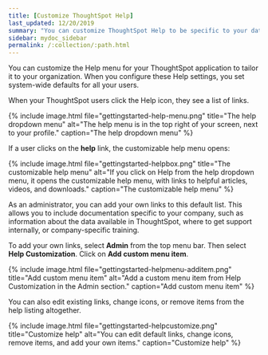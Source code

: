 ```yaml
---
title: [Customize ThoughtSpot Help]
last_updated: 12/20/2019
summary: "You can customize ThoughtSpot Help to be specific to your data, examples, and documentation."
sidebar: mydoc_sidebar
permalink: /:collection/:path.html
---
```

You can customize the Help menu for your ThoughtSpot application to tailor it to your
organization. When you configure these Help settings, you set system-wide defaults for all your
users.

When your ThoughtSpot users click the Help icon, they see a list of links.

{% include image.html file="gettingstarted-help-menu.png" title="The help dropdown menu" alt="The help menu is in the top right of your screen, next to your profile." caption="The help dropdown menu" %}

If a user clicks on the **help** link, the customizable help menu opens:

{% include image.html file="gettingstarted-helpbox.png" title="The customizable help menu" alt="If you click on Help from the help dropdown menu, it opens the customizable help menu, with links to helpful articles, videos, and downloads." caption="The customizable help menu" %}

As an administrator, you can add your own links to this default list. This allows you to
include documentation specific to your company, such as information about the
data available in ThoughtSpot, where to get support internally, or
company-specific training.

To add your own links, select **Admin** from the top menu bar. Then select **Help Customization**. Click on **Add custom menu item**.

{% include image.html file="gettingstarted-helpmenu-additem.png" title="Add custom menu item" alt="Add a custom menu item from Help Customization in the Admin section." caption="Add custom menu item" %}

You can also edit existing links, change icons, or remove items from the help listing altogether.

{% include image.html file="gettingstarted-helpcustomize.png" title="Customize help" alt="You can edit default links, change icons, remove items, and add your own items." caption="Customize help" %}
